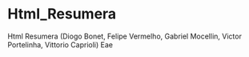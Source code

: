 # Html_Resumera
Html Resumera (Diogo Bonet, Felipe Vermelho, Gabriel Mocellin, Victor Portelinha, Vittorio Caprioli)
Eae
